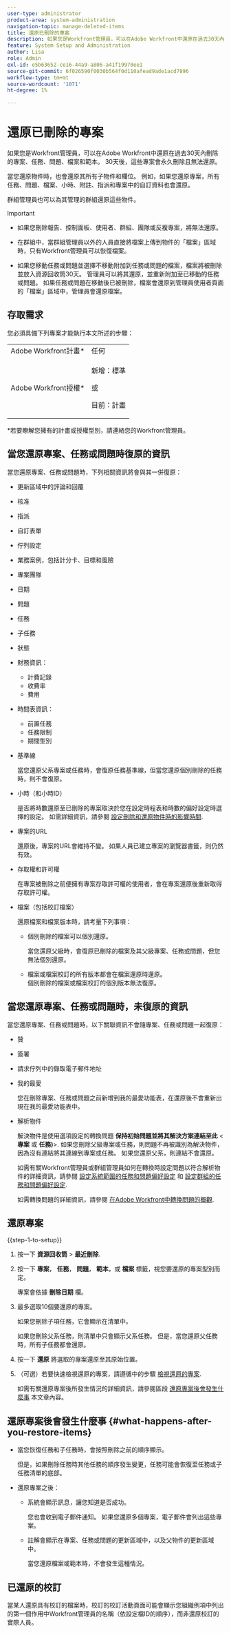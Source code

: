 ```yaml
---
user-type: administrator
product-area: system-administration
navigation-topic: manage-deleted-items
title: 還原已刪除的專案
description: 如果您是Workfront管理員，可以在Adobe Workfront中還原在過去30天內刪除的專案、任務、問題、檔案和範本。 30天後，這些專案會永久刪除且無法還原。 當您還原物件時，也會還原其所有子物件和欄位。 例如，如果您還原專案，專案中的所有任務、問題、檔案、小時、附註、指派和自訂資料也會還原。items
feature: System Setup and Administration
author: Lisa
role: Admin
exl-id: e5b63652-ce16-44a9-a806-a41f19970ee1
source-git-commit: 6f026590f0030b564f0d110afead9ade1acd7896
workflow-type: tm+mt
source-wordcount: '1071'
ht-degree: 1%

---
```


# 還原已刪除的專案

<!--Audited: 12/2023-->

<!--
DON'T DELETE, DRAFT OR HIDE THIS ARTICLE. IT IS LINKED TO THE PRODUCT, THROUGH THE CONTEXT SENSITIVE HELP LINKS.
-->

如果您是Workfront管理員，可以在Adobe Workfront中還原在過去30天內刪除的專案、任務、問題、檔案和範本。 30天後，這些專案會永久刪除且無法還原。

當您還原物件時，也會還原其所有子物件和欄位。 例如，如果您還原專案，所有任務、問題、檔案、小時、附註、指派和專案中的自訂資料也會還原。

群組管理員也可以為其管理的群組還原這些物件。

>[!IMPORTANT]
>
>* 如果您刪除報告、控制面板、使用者、群組、團隊或反複專案，將無法還原。
>* 在群組中，當群組管理員以外的人員直接將檔案上傳到物件的「檔案」區域時，只有Workfront管理員可以恢復檔案。
>
>* 如果您移動任務或問題並選擇不移動附加到任務或問題的檔案，檔案將被刪除並放入資源回收筒30天。 管理員可以將其還原，並重新附加至已移動的任務或問題。 如果任務或問題在移動後已被刪除，檔案會還原到管理員使用者頁面的「檔案」區域中，管理員會還原檔案。

## 存取需求

您必須具備下列專案才能執行本文所述的步驟：

<table style="table-layout:auto"> 
 <col> 
 <col> 
 <tbody> 
  <tr> 
   <td role="rowheader">Adobe Workfront計畫*</td> 
   <td>任何</td> 
  </tr> 
  <tr> 
   <td role="rowheader">Adobe Workfront授權*</td> 
   <td><p>新增：標準</p>
   或
   <p>目前：計畫</p></td> 
  </tr> 
 </tbody> 
</table>

&#42;若要瞭解您擁有的計畫或授權型別，請連絡您的Workfront管理員。

## 當您還原專案、任務或問題時復原的資訊

當您還原專案、任務或問題時，下列相關資訊將會與其一併復原：

* 更新區域中的評論和回覆
* 核准
* 指派
* 自訂表單
* 佇列設定
* 業務案例，包括計分卡、目標和風險
* 專案團隊
* 日期
* 問題
* 任務
* 子任務
* 狀態
* 財務資訊：

   * 計費記錄
   * 收費率
   * 費用

* 時間表資訊：

   * 前置任務
   * 任務限制
   * 期間型別

* 基準線

  當您還原父系專案或任務時，會復原任務基準線，但當您還原個別刪除的任務時，則不會復原。

* 小時（和小時ID）

  是否將時數還原至已刪除的專案取決於您在設定時程表和時數的偏好設定時選擇的設定。 如需詳細資訊，請參閱 [設定刪除和還原物件時的影響時間](../../../administration-and-setup/manage-workfront/manage-deleted-items/configure-how-hours-affected-when-obj-deleted-restored.md).

* 專案的URL

  還原後，專案的URL會維持不變。 如果人員已建立專案的瀏覽器書籤，則仍然有效。

* 存取權和許可權

  在專案被刪除之前便擁有專案存取許可權的使用者，會在專案還原後重新取得存取許可權。

* 檔案（包括校訂檔案）

  還原檔案和檔案版本時，請考量下列事項：

   * 個別刪除的檔案可以個別還原。

     當您還原父級時，會復原已刪除的檔案及其父級專案、任務或問題，但您無法個別還原。

   * 檔案或檔案校訂的所有版本都會在檔案還原時還原。\
     個別刪除的檔案或檔案校訂的個別版本無法復原。

## 當您還原專案、任務或問題時，未復原的資訊

當您還原專案、任務或問題時，以下關聯資訊不會隨專案、任務或問題一起復原：

* 贊
* 簽署
* 請求佇列中的錄取電子郵件地址
* 我的最愛

  您在刪除專案、任務或問題之前新增到我的最愛功能表，在還原後不會重新出現在我的最愛功能表中。

* 解析物件

  解決物件是使用選項設定的轉換問題 **保持初始問題並將其解決方案連結至此** &lt;**專案** 或 **任務)**>. 如果您刪除父級專案或任務，則問題不再被識別為解決物件，因為沒有連結將其連線到專案或任務。 如果您還原父系，則連結不會還原。

  如需有關Workfront管理員或群組管理員如何在轉換時設定問題以符合解析物件的詳細資訊，請參閱 [設定系統範圍的任務和問題偏好設定](../../../administration-and-setup/set-up-workfront/configure-system-defaults/set-task-issue-preferences.md) 和 [設定群組的任務和問題偏好設定](../../../administration-and-setup/manage-groups/create-and-manage-groups/configure-task-issue-preferences-group.md).

  如需轉換問題的詳細資訊，請參閱 [在Adobe Workfront中轉換問題的概觀](../../../manage-work/issues/convert-issues/convert-issues.md).

## 還原專案

{{step-1-to-setup}}

1. 按一下 **資源回收筒** > **最近刪除**.
1. 按一下 **專案**， **任務**， **問題**， **範本**，或 **檔案** 標籤，視您要還原的專案型別而定。

   專案會依據 **刪除日期** 欄。

1. 最多選取10個要還原的專案。

   如果您刪除子項任務，它會顯示在清單中。

   如果您刪除父系任務，則清單中只會顯示父系任務。 但是，當您還原父任務時，所有子任務都會還原。

1. 按一下 **還原** 將選取的專案還原至其原始位置。
1. （可選）若要快速檢視還原的專案，請遵循中的步驟 [檢視還原的專案](../../../administration-and-setup/manage-workfront/manage-deleted-items/view-restored-items.md).

   如需有關還原專案後所發生情況的詳細資訊，請參閱區段 [還原專案後會發生什麼事](#what-happens-after-you-restore-items) 本文章內容。

## 還原專案後會發生什麼事 {#what-happens-after-you-restore-items}

* 當您恢復任務和子任務時，會按照刪除之前的順序顯示。

  但是，如果刪除任務時其他任務的順序發生變更，任務可能會恢復至任務或子任務清單的底部。

* 還原專案之後：

   * 系統會顯示訊息，讓您知道是否成功。

     您也會收到電子郵件通知。 如果您還原多個專案，電子郵件會列出這些專案。

   * 註解會顯示在專案、任務或問題的更新區域中，以及父物件的更新區域中。

     當您還原檔案或範本時，不會發生這種情況。

## 已還原的校訂

當某人還原具有校訂的檔案時，校訂的校訂活動頁面可能會顯示您組織例項中列出的第一個作用中Workfront管理員的名稱（依設定檔ID的順序），而非還原校訂的實際人員。
